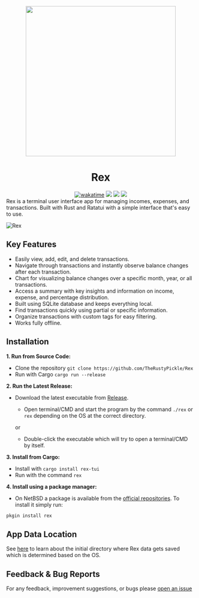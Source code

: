 <p align="center">
  <img src="https://github.com/TheRustyPickle/Rex/assets/35862475/04575a15-53f7-497f-b2e7-88a7a66d1136" width=400>
</p>

<div align="center"><h1>Rex</h1></div>
<div align="center">
<a href="https://wakatime.com/@RustyPickle"><img src="https://wakatime.com/badge/github/TheRustyPickle/Rex.svg" alt="wakatime"></a>
<a href="https://crates.io/crates/rex-tui">
<img src="https://img.shields.io/crates/v/rex-tui.svg?style=flat-square&logo=rust&color=orange"/></a>
<a href="https://github.com/TheRustyPickle/Rex/releases">
<img src="https://img.shields.io/github/v/release/TheRustyPickle/Rex?style=flat-square&logo=github&color=orange"/></a>
<a href="https://crates.io/crates/rex-tui">
<img src="https://img.shields.io/crates/d/rex-tui?style=flat-square"/></a>
</div>
Rex is a terminal user interface app for managing incomes, expenses, and transactions. Built with Rust and Ratatui with a simple interface that's easy to use.

![Rex](https://github.com/TheRustyPickle/Rex/assets/35862475/78fa9d86-5f7c-4c37-be35-437ecc8c4f92)

<h2>Key Features</h2>

* Easily view, add, edit, and delete transactions.
* Navigate through transactions and instantly observe balance changes after each transaction.
* Chart for visualizing balance changes over a specific month, year, or all transactions.
* Access a summary with key insights and information on income, expense, and percentage distribution.
* Built using SQLite database and keeps everything local.
* Find transactions quickly using partial or specific information.
* Organize transactions with custom tags for easy filtering.
* Works fully offline.

<h2>Installation</h2>

**1. Run from Source Code:**

* Clone the repository
`
git clone https://github.com/TheRustyPickle/Rex
`
* Run with Cargo
`
cargo run --release
`

**2. Run the Latest Release:**

* Download the latest executable from [Release](https://github.com/TheRustyPickle/Rex/releases/latest).
  * Open terminal/CMD and start the program by the command `./rex` or `rex` depending on the OS at the correct directory.
  
  or
  
  * Double-click the executable which will try to open a terminal/CMD by itself.

**3. Install from Cargo:**

* Install with `cargo install rex-tui`
* Run with the command `rex`

**4. Install using a package manager:**

* On NetBSD a package is available from the [official repositories](https://pkgsrc.se/finance/rex). To install it simply run:
```sh
pkgin install rex
```

<h2>App Data Location</h2>

See [here](https://docs.rs/dirs/latest/dirs/fn.data_local_dir.html) to learn about the initial directory where Rex data gets saved which is determined based on the OS.

<h2>Feedback & Bug Reports</h2>

For any feedback, improvement suggestions, or bugs please [open an issue](https://github.com/TheRustyPickle/Rex/issues/new)
